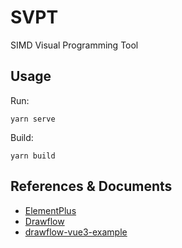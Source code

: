 # SVPT

SIMD Visual Programming Tool

## Usage

Run:

```shell
yarn serve
```

Build:

```shell
yarn build
```

## References & Documents

* [ElementPlus](https://element-plus.org/zh-CN/)
* [Drawflow](https://github.com/jerosoler/Drawflow)
* [drawflow-vue3-example](https://github.com/jerosoler/drawflow-vue3-example)
